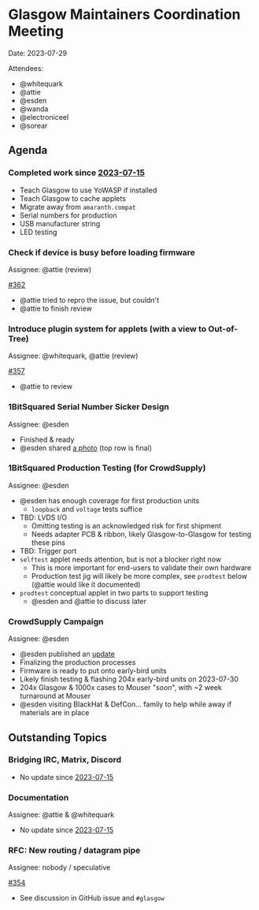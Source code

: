 # Glasgow Maintainers Coordination Meeting

Date: 2023-07-29

Attendees:
- @whitequark
- @attie
- @esden
- @wanda
- @electroniceel
- @sorear


## Agenda

### Completed work since [2023-07-15](./2023-07-15.md)

- Teach Glasgow to use YoWASP if installed
- Teach Glasgow to cache applets
- Migrate away from `amaranth.compat`
- Serial numbers for production
- USB manufacturer string
- LED testing


### Check if device is busy before loading firmware

Assignee: @attie (review)

[#362](https://github.com/GlasgowEmbedded/glasgow/pull/362)

- @attie tried to repro the issue, but couldn't
- @attie to finish review


### Introduce plugin system for applets (with a view to Out-of-Tree)

Assignee: @whitequark, @attie (review)

[#357](https://github.com/GlasgowEmbedded/glasgow/pull/357)

- @attie to review


### 1BitSquared Serial Number Sicker Design

Assignee: @esden

- Finished & ready
- @esden shared [a photo](https://cdn.discordapp.com/attachments/613461005392936961/1134971261659918416/IMG_6223.jpeg) (top row is final)


### 1BitSquared Production Testing (for CrowdSupply)

Assignee: @esden

- @esden has enough coverage for first production units
  - `loopback` and `voltage` tests suffice
- TBD: LVDS I/O
  - Omitting testing is an acknowledged risk for first shipment
  - Needs adapter PCB & ribbon, likely Glasgow-to-Glasgow for testing these pins
- TBD: Trigger port
- `selftest` applet needs attention, but is not a blocker right now
  - This is more important for end-users to validate their own hardware
  - Production test jig will likely be more complex, see `prodtest` below (@attie would like it documented)
- `prodtest` conceptual applet in two parts to support testing
  - @esden and @attie to discuss later


### CrowdSupply Campaign

Assignee: @esden

- @esden published an [update](https://www.crowdsupply.com/1bitsquared/glasgow/updates/getting-ready-to-ship)
- Finalizing the production processes
- Firmware is ready to put onto early-bird units
- Likely finish testing & flashing 204x early-bird units on 2023-07-30
- 204x Glasgow & 1000x cases to Mouser "_soon_", with ~2 week turnaround at Mouser
- @esden visiting BlackHat & DefCon... family to help while away if materials are in place


## Outstanding Topics

### Bridging IRC, Matrix, Discord

- No update since [2023-07-15](./2023-07-15.md)


### Documentation

Assignee: @attie & @whitequark

- No update since [2023-07-15](./2023-07-15.md)


### RFC: New routing / datagram pipe

Assignee: nobody / speculative

[#354](https://github.com/GlasgowEmbedded/glasgow/issues/354)

- See discussion in GitHub issue and `#glasgow`
